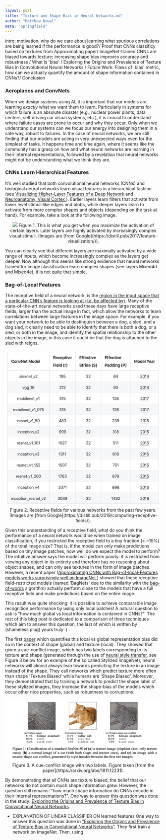 ```yaml
---
layout: post
title: "Texture and Shape Bias in Neural Networks.md"
author: "Matthew Kowal"
meta: "Springfield"
--- 
```


intro: motivation, why do we care about learning what spurious correlations are being learned if the performance is good?/
Proof that CNNs classificy based on textures from Approximating paper/
ImageNet-trained CNNs are biased towards texture; increasing shape bias improves accuracy and robustness / 
  What is 'bias' /
Exploring the Origins and Prevalence of Texture Bias in Convolutional Neural Networks / 
Future Work: Flaws of 'bias' metric, how can we actually quantify the amount of shape information contained in CNNs?/ 
Conclusion

### Aeroplanes and ConvNets

When we design systems using AI, it is important that our models are learning *exactly* what we want them to learn. Particularly in systems for which failure is an absolute disaster (e.g., nuclear power plants, data centers, self driving car visual systems, etc.), it is crucial to understand where failure cases are prone to occur and why they occur. Only when we understand our systems can we focus our energy into designing them in a safe way, robust to failures. In the case of neural networks, we are still finding that our models are acting in very unexpected ways even for the simplest of tasks. It happens time and time again, where it seems like the community has a grasp on how and what neural networks are learning in their internal representations, followed by a revelation that neural networks might not be understanding what we think they are.

### CNNs Learn Hierarchical Features

It's well studied that both convolutional neural networks (CNNs) and biological neural networks learn visual features in a hierarchical fashion (see [Visualizing Higher-Layer Features of a Deep Network](https://pdfs.semanticscholar.org/65d9/94fb778a8d9e0f632659fb33a082949a50d3.pdf) and [Neuroanatomy, Visual Cortex
](https://www.ncbi.nlm.nih.gov/books/NBK482504/)). Earlier layers learn filters that activate from lower level stimuli like edges and blobs, while deeper layers learn to activate from more complex shapes and objects (depending on the task at hand). For example, take a look at the following image.

<p align="center">
  <img src="/images/feature_hierarchy.png"> Figure 1. This is what you get when you maximize the activation of certain layers. Later layers are highly activated by increasingly complex visual stimuli. (Images are [from Google](https://distill.pub/2017/feature-visualization/)).
</p>

You can clearly see that different layers are maximally activated by a wide range of inputs, which become increasingly complex as the layers get deeper. Now although this seems like strong evidence that neural networks trained for image classification learn complex shapes (see layers Mixed4d and Mixed4e), it is not quite that simple. 

### Bag-of-Local Features

The receptive field of a neural network, is the [region in the input space that a particular CNN’s feature is looking at (i.e. be affected by)](https://medium.com/mlreview/a-guide-to-receptive-field-arithmetic-for-convolutional-neural-networks-e0f514068807). Many of the state-of-the-art neural networks used these days have large receptive fields, larger than the actual image in fact, which allow the networks to learn correlations between large features in the image space. For example, if you want your network to be able to destinguish between a dog, a sled, and a dog sled, it clearly need to be able to identify that there is both a dog, or a sled, or both in the image, and identify the spatial relationship to the other objects in the image, in this case it could be that the dog is attached to the sled with reigns. 

<p align="center">
  <img src="/images/receptive_field_table.png"> 
  Figure 2. Receptive fields for various networks from the past few years. (Images are [from Google](https://distill.pub/2019/computing-receptive-fields/).
</p>

Given this understanding of a receptive field, what do you think the performance of a neural network would be when trained on image classification, if you restricted the receptive field to a tiny fraction (< ~15%) of the total image size? That is, if the model can only make predictions based on tiny image patches, how well do we expect the model to perform? The intuitive answer says the model will perform poorly: it is restricted from viewing any object in its entirety and therefore has no reasoning about object shapes, and can only see textures in the form of image patches. However, a recent paper ([Approximating CNNs with Bag-of-local-Features models works surprisingly well on ImageNet
](https://arxiv.org/abs/1904.00760)) showed that these receptive field-restricted models (named 'BagNets' due to the similarity with the [bag-of-words](https://machinelearningmastery.com/gentle-introduction-bag-words-model/) algorithm) actually perform close to the models that have a full receptive field and make predictions based on the entire image. 

This result was quite shocking: it is possible to achieve comparable image recognition performance by using only local patches! A natural question to ask is "how much global vs local information is contained in CNNs?". The rest of this blog post is dedicated to a comparison of three techniques which aim to answer this question, the last of which is written by (shameless plug) yours truly :) .

The first [paper](https://arxiv.org/abs/1811.12231) which quantifies this local vs global representation bias did so in the context of shape (global) and texture (local). They showed that given a cue-conflict image, which has two labels corresponding to its texture and shape (generated through the use of [neural style transfer](https://towardsdatascience.com/light-on-math-machine-learning-intuitive-guide-to-neural-style-transfer-ef88e46697ee), see Figure 3 below for an example of the so called Stylized ImageNet), neural networks will almost always lean towards predicting the texture in an image instead of the shape. They call networks which predict texture more often than shape 'Texture Biased' while humans are 'Shape Biased'. Moreover, they demonstrated that by training a network to predict the shape label of these stylized images, they increase the shape-bias of the models which occur other nice properties, such as robustness to corruptions.

<p align="center">
  <img src="/images/texture_shape_example.png"> Figure 3. A cue-conflict image with two labels. Figure taken [from the paper](https://arxiv.org/abs/1811.12231).
</p>

By demonstrating that all CNNs are texture biased, the belief that our networks do not contain much shape information grew. However, the question still remains: "how much shape information do CNNs encode in their internal representations?". One way to answer this question was done in the study: [Exploring the Origins and Prevalence of Texture Bias in Convolutional Neural
Networks](https://arxiv.org/pdf/1911.09071.pdf).

- EXPLANATION OF LINEAR CLASSIFIER ON learned features
One way to answer this question was done in ["Exploring the Origins and Prevalence of Texture Bias in Convolutional Neural
Networks"](https://arxiv.org/pdf/1911.09071.pdf). They first train a network on ImageNet. Then, using
